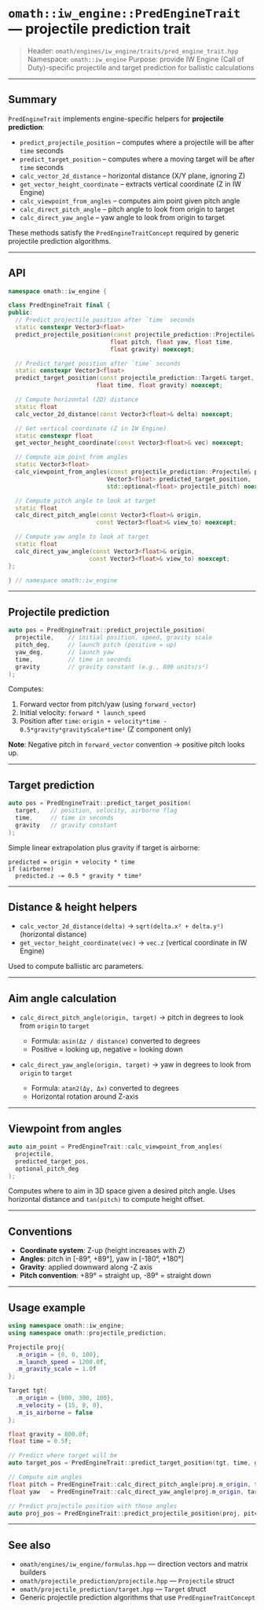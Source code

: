 # `omath::iw_engine::PredEngineTrait` — projectile prediction trait

> Header: `omath/engines/iw_engine/traits/pred_engine_trait.hpp`
> Namespace: `omath::iw_engine`
> Purpose: provide IW Engine (Call of Duty)-specific projectile and target prediction for ballistic calculations

---

## Summary

`PredEngineTrait` implements engine-specific helpers for **projectile prediction**:

* `predict_projectile_position` – computes where a projectile will be after `time` seconds
* `predict_target_position` – computes where a moving target will be after `time` seconds
* `calc_vector_2d_distance` – horizontal distance (X/Y plane, ignoring Z)
* `get_vector_height_coordinate` – extracts vertical coordinate (Z in IW Engine)
* `calc_viewpoint_from_angles` – computes aim point given pitch angle
* `calc_direct_pitch_angle` – pitch angle to look from origin to target
* `calc_direct_yaw_angle` – yaw angle to look from origin to target

These methods satisfy the `PredEngineTraitConcept` required by generic projectile prediction algorithms.

---

## API

```cpp
namespace omath::iw_engine {

class PredEngineTrait final {
public:
  // Predict projectile position after `time` seconds
  static constexpr Vector3<float>
  predict_projectile_position(const projectile_prediction::Projectile& projectile,
                             float pitch, float yaw, float time,
                             float gravity) noexcept;

  // Predict target position after `time` seconds
  static constexpr Vector3<float>
  predict_target_position(const projectile_prediction::Target& target,
                         float time, float gravity) noexcept;

  // Compute horizontal (2D) distance
  static float
  calc_vector_2d_distance(const Vector3<float>& delta) noexcept;

  // Get vertical coordinate (Z in IW Engine)
  static constexpr float
  get_vector_height_coordinate(const Vector3<float>& vec) noexcept;

  // Compute aim point from angles
  static Vector3<float>
  calc_viewpoint_from_angles(const projectile_prediction::Projectile& projectile,
                            Vector3<float> predicted_target_position,
                            std::optional<float> projectile_pitch) noexcept;

  // Compute pitch angle to look at target
  static float
  calc_direct_pitch_angle(const Vector3<float>& origin,
                         const Vector3<float>& view_to) noexcept;

  // Compute yaw angle to look at target
  static float
  calc_direct_yaw_angle(const Vector3<float>& origin,
                       const Vector3<float>& view_to) noexcept;
};

} // namespace omath::iw_engine
```

---

## Projectile prediction

```cpp
auto pos = PredEngineTrait::predict_projectile_position(
  projectile,    // initial position, speed, gravity scale
  pitch_deg,     // launch pitch (positive = up)
  yaw_deg,       // launch yaw
  time,          // time in seconds
  gravity        // gravity constant (e.g., 800 units/s²)
);
```

Computes:

1. Forward vector from pitch/yaw (using `forward_vector`)
2. Initial velocity: `forward * launch_speed`
3. Position after `time`: `origin + velocity*time - 0.5*gravity*gravityScale*time²` (Z component only)

**Note**: Negative pitch in `forward_vector` convention → positive pitch looks up.

---

## Target prediction

```cpp
auto pos = PredEngineTrait::predict_target_position(
  target,   // position, velocity, airborne flag
  time,     // time in seconds
  gravity   // gravity constant
);
```

Simple linear extrapolation plus gravity if target is airborne:

```
predicted = origin + velocity * time
if (airborne)
  predicted.z -= 0.5 * gravity * time²
```

---

## Distance & height helpers

* `calc_vector_2d_distance(delta)` → `sqrt(delta.x² + delta.y²)` (horizontal distance)
* `get_vector_height_coordinate(vec)` → `vec.z` (vertical coordinate in IW Engine)

Used to compute ballistic arc parameters.

---

## Aim angle calculation

* `calc_direct_pitch_angle(origin, target)` → pitch in degrees to look from `origin` to `target`
  - Formula: `asin(Δz / distance)` converted to degrees
  - Positive = looking up, negative = looking down

* `calc_direct_yaw_angle(origin, target)` → yaw in degrees to look from `origin` to `target`
  - Formula: `atan2(Δy, Δx)` converted to degrees
  - Horizontal rotation around Z-axis

---

## Viewpoint from angles

```cpp
auto aim_point = PredEngineTrait::calc_viewpoint_from_angles(
  projectile,
  predicted_target_pos,
  optional_pitch_deg
);
```

Computes where to aim in 3D space given a desired pitch angle. Uses horizontal distance and `tan(pitch)` to compute height offset.

---

## Conventions

* **Coordinate system**: Z-up (height increases with Z)
* **Angles**: pitch in [-89°, +89°], yaw in [-180°, +180°]
* **Gravity**: applied downward along -Z axis
* **Pitch convention**: +89° = straight up, -89° = straight down

---

## Usage example

```cpp
using namespace omath::iw_engine;
using namespace omath::projectile_prediction;

Projectile proj{
  .m_origin = {0, 0, 100},
  .m_launch_speed = 1200.0f,
  .m_gravity_scale = 1.0f
};

Target tgt{
  .m_origin = {800, 300, 100},
  .m_velocity = {15, 8, 0},
  .m_is_airborne = false
};

float gravity = 800.0f;
float time = 0.5f;

// Predict where target will be
auto target_pos = PredEngineTrait::predict_target_position(tgt, time, gravity);

// Compute aim angles
float pitch = PredEngineTrait::calc_direct_pitch_angle(proj.m_origin, target_pos);
float yaw   = PredEngineTrait::calc_direct_yaw_angle(proj.m_origin, target_pos);

// Predict projectile position with those angles
auto proj_pos = PredEngineTrait::predict_projectile_position(proj, pitch, yaw, time, gravity);
```

---

## See also

* `omath/engines/iw_engine/formulas.hpp` — direction vectors and matrix builders
* `omath/projectile_prediction/projectile.hpp` — `Projectile` struct
* `omath/projectile_prediction/target.hpp` — `Target` struct
* Generic projectile prediction algorithms that use `PredEngineTraitConcept`
